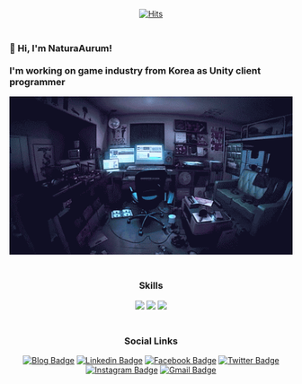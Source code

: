<div align=center>

[![Hits](https://hits.seeyoufarm.com/api/count/incr/badge.svg?url=https%3A%2F%2Fgithub.com%2FNaturaAurum%2Fhit-counter)](https://hits.seeyoufarm.com)

</div>

<h3 align=left>
  <abc>
    <br>👋 Hi, I'm NaturaAurum!<br>
    <br> I'm working on game industry from Korea as Unity client programmer<br>
  </abc>
</h3>

<div align=center>
<img width="800" src="https://github.com/NaturaAurum/NaturaAurum/blob/master/assets/miku_003.gif"/>
</div>

<h3 align=center>
  <abc>
    <br>Skills<br>
  </abc>
</h3>

<div align=center>

![](https://img.shields.io/badge/Unity-black?style=flat-square&logo=unity)
![](https://img.shields.io/badge/C%23-green?style=flat-square)
![](https://img.shields.io/badge/-Python-3776AB?style=flat-square&logo=python&logoColor=white)

</div>

<h3 align=center>
  <abc>
    <br>Social Links<br>
  </abc>
</h3>

<div align=center>

[![Blog Badge](http://img.shields.io/badge/-Blog-black?style=flat-square&logo=github&link=https://naturaaurum.github.io/)](https://naturaaurum.github.io/)
[![Linkedin Badge](https://img.shields.io/badge/-LinkedIn-blue?style=flat-square&logo=Linkedin&logoColor=white&link=https://www.linkedin.com/in/naturaaurum-0606/)](https://www.linkedin.com/in/naturaaurum-0606/) 
[![Facebook Badge](https://img.shields.io/badge/-Facebook-1877f2?style=flat-square&logo=facebook&logoColor=white&link=https://www.facebook.com/NaturaAurum)](https://www.facebook.com/NaturaAurum) 
[![Twitter Badge](https://img.shields.io/badge/-Twitter-1DA1F2?style=flat-square&logo=twitter&logoColor=white&link=https://twitter.com/NaturaAurum)](https://twitter.com/NaturaAurum)
[![Instagram Badge](https://img.shields.io/badge/-@natura_aurum_w-E4405F?style=flat-square&labelColor=E4405F&logo=Instagram&logoColor=white&link=https://www.instagram.com/natura_aurum_w/)](https://www.instagram.com/natura_aurum_w/)
[![Gmail Badge](https://img.shields.io/badge/-Gmail-d14836?style=flat-square&logo=Gmail&logoColor=white&link=mailto:natura0321@gmail.com)](mailto:natura0321@gmail.com)

</div>

<!--
**NaturaAurum/NaturaAurum** is a ✨ _special_ ✨ repository because its `README.md` (this file) appears on your GitHub profile.

Here are some ideas to get you started:

- 🔭 I’m currently working on ...
- 🌱 I’m currently learning ...
- 👯 I’m looking to collaborate on ...
- 🤔 I’m looking for help with ...
- 💬 Ask me about ...
- 📫 How to reach me: ...
- 😄 Pronouns: ...
- ⚡ Fun fact: ...
-->
